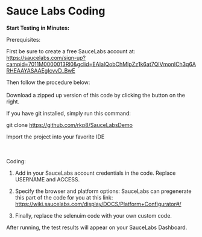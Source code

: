 # Sauce Labs Coding


<b>Start Testing in Minutes:</b>

Prerequisites:

First be sure to create a free SauceLabs account at:
https://saucelabs.com/sign-up?campid=7011M0000013Rl0&gclid=EAIaIQobChMIpZz1k6at7QIVmonICh3q6ARHEAAYASAAEgIcvvD_BwE

Then follow the procedure below: 
<br></br>
Download a zipped up version of this code by clicking the button on the right.

If you have git installed, simply run this command:

git clone https://github.com/rkp8/SauceLabsDemo

Import the project into your favorite IDE

<br></br>
Coding:

1. Add in your SauceLabs account credentials in the code. Replace USERNAME and ACCESS.


2. Specify the browser and platform options:
  SauceLabs can pregenerate this part of the code for you at this link: https://wiki.saucelabs.com/display/DOCS/Platform+Configurator#/



3. Finally, replace the selenuim code with your own custom code.



After running, the test results will appear on your SauceLabs Dashboard.

